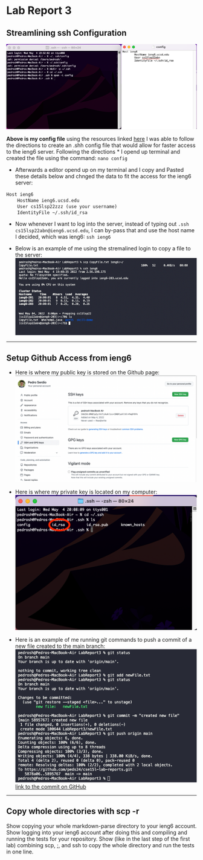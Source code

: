 # Lab Report 3
## Streamlining ssh Configuration
![configFile](LabReport3/configFile.png)

**Above is my config file** using the resources linked [here](https://www.techrepublic.com/article/how-to-use-an-ssh-config-file-on-macos-for-easier-connections-to-your-data-center-servers/) I was able to follow the directions to create an .shh config file that would allow for faster access to the ieng6 server. Following the directions * I opend up terminal and created the file using the command:
`nano config`
* Afterwards a editor opend up on my terminal and I copy and Pasted these details below and chnged the data to fit the access for the ieng6 server:
```
Host ieng6
    HostName ieng6.ucsd.edu
    User cs15lsp22zzz (use your username)
    IdentityFile ~/.ssh/id_rsa
```
* Now whenever I want to log into the server, instead of typing out `.ssh cs15lsp22abn@ieng6.ucsd.edu`, I can by-pass that and use the host name I decided, which was ieng6: `ssh ieng6`

* Below is an example of me using the stremalined login to copy a file to the server:
![fileCopy](LabReport3/fileCopy.png)

****
## Setup Github Access from ieng6
* Here is where my public key is stored on the Github page:
![sshLocation](LabReport3/sshLocation.png)

* Here is where my private key is located on my computer:
![privateKey](LabReport3/privateKey.png)

* Here is an example of me running git commands to push a commit of a new file created to the main branch:
![commitEvidence](LabReport3/commitEvidence.png)
[link to the commit on GitHub](https://github.com/peds24/cse15l-lab-reports/commit/5895767b457dbeb2abfe013eb8c21df72ae7665d)

****
## Copy whole directories with scp -r
Show copying your whole markdown-parse directory to your ieng6 account.
Show logging into your ieng6 account after doing this and compiling and running the tests for your repository.
Show (like in the last step of the first lab) combining scp, ;, and ssh to copy the whole directory and run the tests in one line.


